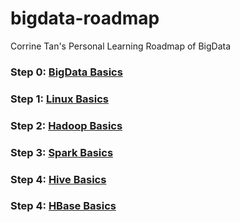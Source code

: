 # bigdata-roadmap
Corrine Tan's Personal Learning Roadmap of BigData

### Step 0: [BigData Basics](https://github.com/CorrineTan/spark-roadmap/tree/main/BigData-Basics)  

### Step 1: [Linux Basics](https://github.com/CorrineTan/spark-roadmap/tree/main/Linux-Basics)  

### Step 2: [Hadoop Basics](https://github.com/CorrineTan/spark-roadmap/tree/main/Hadoop-Basics)  

### Step 3: [Spark Basics](https://github.com/CorrineTan/spark-roadmap/tree/main/Spark-Basics)  

### Step 4: [Hive Basics](https://github.com/CorrineTan/spark-roadmap/tree/main/Hive-Basics) 

### Step 4: [HBase Basics](https://github.com/CorrineTan/spark-roadmap/tree/main/HBase-Basics) 
